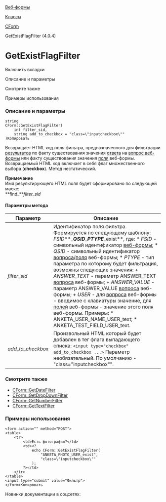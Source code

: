 [Веб-формы](/api_help/form/index.php)

[Классы](/api_help/form/classes/index.php)

[CForm](/api_help/form/classes/cform/index.php)

GetExistFlagFilter (4.0.4)

GetExistFlagFilter
==================

Включить вкладки

Описание и параметры

Смотрите также

Примеры использования

### Описание и параметры

```
string
CForm::GetExistFlagFilter(
	int filter_sid,
	string add_to_checkbox = "class=\"inputcheckbox\""
)Копировать
```

Возвращает HTML код поля фильтра, предназначенного для фильтрации [результатов](/api_help/form/terms.php#result) по факту существования значения [ответа](/api_help/form/terms.php#answer) на [вопрос веб-формы](/api_help/form/terms.php#question) или факту существования значения [поля](/api_help/form/terms.php#field) веб-формы. Возвращаемый HTML код включает в себя флаг множественного выбора
(**checkbox**). Метод нестатический.

**Примечание**  
Имя результирующего HTML поля будет сформировано по следующей маске:  
**find\_***filter\_sid*

#### Параметры метода

| Параметр | Описание |
| --- | --- |
| *filter\_sid* | Идентификатор поля фильтра. Формируется по следующему шаблону:  *FSID***\_***QSID***\_***PTYPE***\_exist**,  где:  * *FSID* - символьный идентификатор [веб-формы](/api_help/form/terms.php#form); * *QSID* - символьный идентификатор [вопроса](/api_help/form/terms.php#question)/[поля](/api_help/form/terms.php#field) веб-формы; * *PTYPE* - тип параметра по которому будет фильтрация, возможны следующие значения:   + *ANSWER\_TEXT* - параметр ANSWER\_TEXT [вопроса](/api_help/form/terms.php#question) веб-формы;   + *ANSWER\_VALUE* - параметр ANSWER\_VALUE [вопроса](/api_help/form/terms.php#question) веб-формы;   + *USER* - для [вопроса](/api_help/form/terms.php#question) веб-формы - вводимое с клавиатуры значение, для [полей](/api_help/form/terms.php#field) веб-формы - значение этого поля веб-формы.  Примеры:  * ANKETA\_USER\_NAME\_USER\_text; * ANKETA\_TEST\_FIELD\_USER\_text. |
| *add\_to\_checkbox* | Произвольный HTML который будет добавлен в тег флага выпадающего списка:  `<input type="checkbox" add_to_checkbox ...>`   Параметр необязательный. По умолчанию - "class=\"inputcheckbox\"". |

### Смотрите также

* [CForm::GetDateFilter](/api_help/form/classes/cform/getdatefilter.php)
* [CForm::GetDropDownFilter](/api_help/form/classes/cform/getdropdownfilter.php)
* [CForm::GetNumberFilter](/api_help/form/classes/cform/getnumberfilter.php)
* [CForm::GetTextFilter](/api_help/form/classes/cform/gettextfilter.php)

### Примеры использования

```
<form action="" method="POST">
<table>
	<tr>
		<td>Есть фотография?</td>
		<td><?
			echo CForm::GetExistFlagFilter(
				"ANKETA_PHOTO_USER_exist", 
				"class=\"inputcheckbox\""
			);
		?></td>
	</tr>
</table>
<input type="submit" value="Фильтр">
</form>Копировать
```

Новинки документации в соцсетях:
